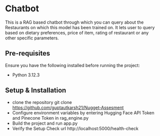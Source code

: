 
# Chatbot

This is a RAG based chatbot through which you can query about the Restaurants on which this model has been trained on. It lets user to query based on dietary preferences, price of item, rating of restaurant or any other specific parameters.

## Pre-requisites
Ensure you have the following installed before running the project: 
- Python 3.12.3
## Setup & Installation
- clone the repository git clone https://github.com/guptautkarsh21/Nugget-Assesment
- Configure environment variables by entering Hugging Face API Token and Pinecone Token in rag_engine.py
-  Build the project and run app.py
- Verify the Setup Check url http://localhost:5000/health-check
